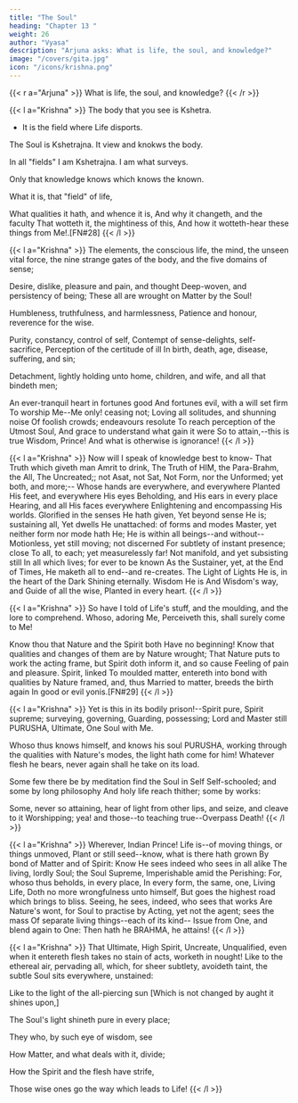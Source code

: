 ```yaml
---
title: "The Soul"
heading: "Chapter 13 "
weight: 26
author: "Vyasa"
description: "Arjuna asks: What is life, the soul, and knowledge?"
image: "/covers/gita.jpg"
icon: "/icons/krishna.png"
---
```



{{< r a="Arjuna" >}}
What is life, the soul, and knowledge?
{{< /r >}}


{{< l a="Krishna" >}}
The body that you see is Kshetra.
- It is the field where Life disports.

The Soul is Kshetrajna. It view and knokws the body. 

In all "fields" I am Kshetrajna. I am what surveys.

Only that knowledge knows which knows the known.

<!-- By the knower![FN#27] --> What it is, that "field" of life,
What qualities it hath, and whence it is,
And why it changeth, and the faculty
That wotteth it, the mightiness of this,
And how it wotteth-hear these things from Me!.[FN#28]
{{< /l >}}


{{< l a="Krishna" >}}
The elements, the conscious life, the mind, the unseen vital force, the nine strange gates of the body, and the five domains of sense; 

Desire, dislike, pleasure and pain, and thought Deep-woven, and persistency of being; These all are wrought on Matter by the Soul! 

Humbleness, truthfulness, and harmlessness, Patience and honour, reverence for the wise. 

Purity, constancy, control of self, Contempt of sense-delights, self-sacrifice, Perception of the certitude of ill In birth, death, age, disease, suffering, and sin; 

Detachment, lightly holding unto home, children, and wife, and all that bindeth men;

An ever-tranquil heart in fortunes good And fortunes evil, with a will set firm
To worship Me--Me only! ceasing not;
Loving all solitudes, and shunning noise
Of foolish crowds; endeavours resolute
To reach perception of the Utmost Soul,
And grace to understand what gain it were
So to attain,--this is true Wisdom, Prince!
And what is otherwise is ignorance!
{{< /l >}}

{{< l a="Krishna" >}}
Now will I speak of knowledge best to know-
That Truth which giveth man Amrit to drink,
The Truth of HIM, the Para-Brahm, the All,
The Uncreated;; not Asat, not Sat,
Not Form, nor the Unformed; yet both, and more;--
Whose hands are everywhere, and everywhere
Planted His feet, and everywhere His eyes
Beholding, and His ears in every place
Hearing, and all His faces everywhere
Enlightening and encompassing His worlds.
Glorified in the senses He hath given,
Yet beyond sense He is; sustaining all,
Yet dwells He unattached: of forms and modes
Master, yet neither form nor mode hath He;
He is within all beings--and without--
Motionless, yet still moving; not discerned
For subtlety of instant presence; close
To all, to each; yet measurelessly far!
Not manifold, and yet subsisting still
In all which lives; for ever to be known
As the Sustainer, yet, at the End of Times,
He maketh all to end--and re-creates.
The Light of Lights He is, in the heart of the Dark
Shining eternally. Wisdom He is
And Wisdom's way, and Guide of all the wise,
Planted in every heart.
{{< /l >}}

{{< l a="Krishna" >}}
So have I told of Life's stuff, and the moulding, and the lore to comprehend. Whoso, adoring Me,
Perceiveth this, shall surely come to Me!

Know thou that Nature and the Spirit both Have no beginning! Know that qualities and changes of them are by Nature wrought;
That Nature puts to work the acting frame, but Spirit doth inform it, and so cause Feeling of pain and pleasure. Spirit, linked To moulded matter, entereth into bond with qualities by Nature framed, and, thus
Married to matter, breeds the birth again In good or evil yonis.[FN#29]
{{< /l >}}


{{< l a="Krishna" >}}
Yet is this in its bodily prison!--Spirit pure, Spirit supreme; surveying, governing,
Guarding, possessing; Lord and Master still PURUSHA, Ultimate, One Soul with Me.

Whoso thus knows himself, and knows his soul PURUSHA, working through the qualities with Nature's modes, the light hath come for him! Whatever flesh he bears, never again shall he take on its load. 

Some few there be by meditation find the Soul in Self Self-schooled; and some by long philosophy And holy life reach thither; some by works:

Some, never so attaining, hear of light from other lips, and seize, and cleave to it
Worshipping; yea! and those--to teaching true--Overpass Death!
{{< /l >}}


{{< l a="Krishna" >}}
Wherever, Indian Prince!
Life is--of moving things, or things unmoved,
Plant or still seed--know, what is there hath grown
By bond of Matter and of Spirit: Know
He sees indeed who sees in all alike
The living, lordly Soul; the Soul Supreme,
Imperishable amid the Perishing:
For, whoso thus beholds, in every place,
In every form, the same, one, Living Life,
Doth no more wrongfulness unto himself,
But goes the highest road which brings to bliss.
Seeing, he sees, indeed, who sees that works
Are Nature's wont, for Soul to practise by
Acting, yet not the agent; sees the mass
Of separate living things--each of its kind--
Issue from One, and blend again to One:
Then hath he BRAHMA, he attains!
{{< /l >}}


{{< l a="Krishna" >}}
That Ultimate, High Spirit, Uncreate, Unqualified, even when it entereth flesh takes no stain of acts, worketh in nought!
Like to the ethereal air, pervading all, which, for sheer subtlety, avoideth taint, the subtle Soul sits everywhere, unstained: 

Like to the light of the all-piercing sun
[Which is not changed by aught it shines upon,]

The Soul's light shineth pure in every place;

They who, by such eye of wisdom, see

How Matter, and what deals with it, divide;

How the Spirit and the flesh have strife,

Those wise ones go the way which leads to Life!
{{< /l >}}



